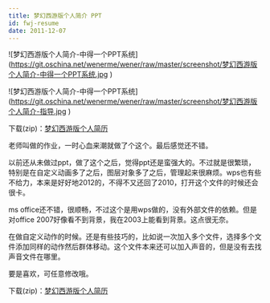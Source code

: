 ```yaml
---
title: 梦幻西游版个人简介 PPT
id: fwj-resume
date: 2011-12-07
---
```


![梦幻西游版个人简介-中得一个PPT系统]
(https://git.oschina.net/wenerme/wener/raw/master/screenshot/梦幻西游版个人简介-中得一个PPT系统.jpg )

![梦幻西游版个人简介-中得一个PPT系统]
(https://git.oschina.net/wenerme/wener/raw/master/screenshot/梦幻西游版个人简介-指导.jpg )

下载(zip)：[梦幻西游版个人简历](http://download.csdn.net/detail/a3160586/6706453)

<!--truncate-->

老师叫做的作业，一时心血来潮就做了个这个。最后感觉还不错。

以前还从未做过ppt，做了这个之后，觉得ppt还是蛮强大的。不过就是很繁琐，特别是在自定义动画多了之后，图层对象多了之后，管理起来很麻烦。wps也有些不给力，本来是好好地2012的，不得不又还回了2010，打开这个文件的时候还会很卡。

ms office还不错，很顺畅，不过这个是用wps做的，没有外部文件的依赖。但是对office 2007好像看不到背景，我在2003上能看到背景。这点很无奈。

在做自定义动作的时候。还是有些技巧的，比如说一次加入多个文件，选择多个文件添加同样的动作然后群体移动。这个文件本来还可以加入声音的，但是没有去找声音文件在哪里。

要是喜欢，可任意修改哦。

下载(zip)：[梦幻西游版个人简历](http://download.csdn.net/detail/a3160586/6706453)
